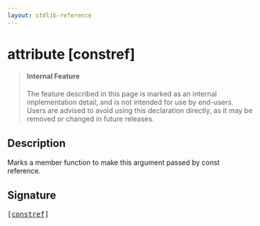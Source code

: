 ```yaml
---
layout: stdlib-reference
---
```


# attribute [constref]

> #### Internal Feature
> The feature described in this page is marked as an internal implementation detail, and is not intended for use by end-users.
> Users are advised to avoid using this declaration directly, as it may be removed or changed in future releases.

## Description

Marks a member function to make <span class='code'>this</span> argument passed by const reference.


## Signature

<pre>
[<a href="constref.html">constref</a>]
</pre>

